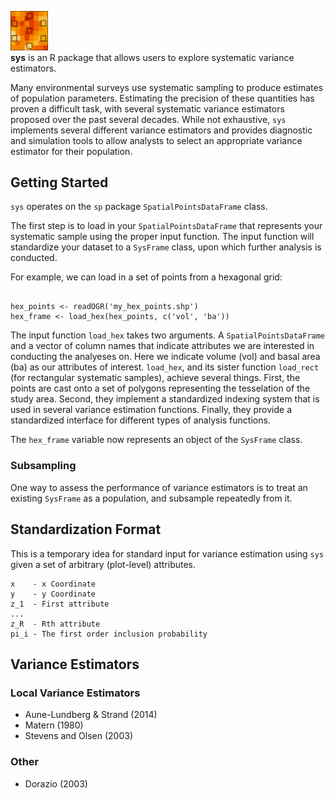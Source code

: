 <img src="docs/logo.png" width="60"></img><br> **sys** is an R package that allows users to explore systematic variance estimators.

Many environmental surveys use systematic sampling to produce estimates of population parameters. Estimating the precision of these quantities has proven a difficult task, with several systematic variance estimators proposed over the past several decades. While not exhaustive, `sys` implements several different variance estimators and provides diagnostic and simulation tools to allow analysts to select an appropriate variance estimator for their population.

## Getting Started

`sys` operates on the `sp` package `SpatialPointsDataFrame` class. 

The first step is to load in your `SpatialPointsDataFrame` that represents your systematic sample using the proper input function. The input function will standardize your dataset to a `SysFrame` class, upon which further analysis is conducted.

For example, we can load in a set of points from a hexagonal grid:

```{r}

hex_points <- readOGR('my_hex_points.shp')
hex_frame <- load_hex(hex_points, c('vol', 'ba'))
```

The input function `load_hex` takes two arguments. A `SpatialPointsDataFrame` and a vector of column names that indicate attributes we are interested in conducting the analyeses on. Here we indicate volume (vol) and basal area (ba) as our attributes of interest. `load_hex`, and its sister function `load_rect` (for rectangular systematic samples), achieve several things. First, the points are cast onto a set of polygons representing the tesselation of the study area. Second, they implement a standardized indexing system that is used in several variance estimation functions. Finally, they provide a standardized interface for different types of analysis functions.

The `hex_frame` variable now represents an object of the `SysFrame` class.

### Subsampling

One way to assess the performance of variance estimators is to treat an existing `SysFrame` as a population, and subsample repeatedly from it.

## Standardization Format

This is a temporary idea for standard input for variance estimation using `sys` given a set of arbitrary (plot-level) attributes.

```
x    - x Coordinate
y    - y Coordinate
z_1  - First attribute
...
z_R  - Rth attribute
pi_i - The first order inclusion probability
```


## Variance Estimators

### Local Variance Estimators

- Aune-Lundberg & Strand (2014)
- Matern (1980)
- Stevens and Olsen (2003)

### Other

- Dorazio (2003)